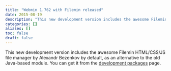 ```yaml
---
title: "Webmin 1.762 with Filemin released"
date: 2015-08-19
description: "This new development version includes the awesome Filemin HTML/CSS/JS file manager by Alexandr..."
categories: []
aliases: []
toc: false
draft: false
---
```

This new development version includes the awesome Filemin HTML/CSS/JS file manager by Alexandr Bezenkov by default, as an alternative to the old Java-based module. You can get it from the [development packages][1] page.

  [1]: devel.html
